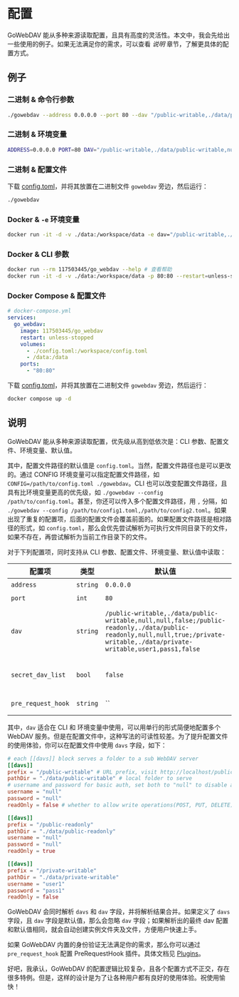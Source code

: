 # 配置

GoWebDAV 能从多种来源读取配置，且具有高度的灵活性。本文中，我会先给出一些使用的例子。如果无法满足你的需求，可以查看 *说明* 章节，了解更具体的配置方式。

## 例子

### 二进制 & 命令行参数

```sh
./gowebdav --address 0.0.0.0 --port 80 --dav "/public-writable,./data/public-writable,null,null,false;/public-readonly,./data/public-readonly,null,null,true;/private-writable,./data/private-writable,user1,pass1,false"
```

### 二进制 & 环境变量

```sh
ADDRESS=0.0.0.0 PORT=80 DAV="/public-writable,./data/public-writable,null,null,false;/public-readonly,./data/public-readonly,null,null,true;/private-writable,./data/private-writable,user1,pass1,false" ./gowebdav
```

### 二进制 & 配置文件

下载 [config.toml](https://github.com/117503445/GoWebDAV/releases/latest/download/config.toml)，并将其放置在二进制文件 `gowebdav` 旁边，然后运行：

```sh
./gowebdav
```

### Docker & `-e` 环境变量

```sh
docker run -it -d -v ./data:/workspace/data -e dav="/public-writable,./data/public-writable,null,null,false;/public-readonly,./data/public-readonly,null,null,true;/private-writable,./data/private-writable,user1,pass1,false" -p 80:80 --restart=unless-stopped 117503445/go_webdav
```

### Docker & CLI 参数

```sh
docker run --rm 117503445/go_webdav --help # 查看帮助
docker run -it -d -v ./data:/workspace/data -p 80:80 --restart=unless-stopped 117503445/go_webdav --address 0.0.0.0 --port 80 --dav "/public-writable,./data/public-writable,null,null,false;/public-readonly,./data/public-readonly,null,null,true;/private-writable,./data/private-writable,user1,pass1,false"
```

### Docker Compose & 配置文件

```yaml
# docker-compose.yml
services:
  go_webdav:
    image: 117503445/go_webdav
    restart: unless-stopped
    volumes:
      - ./config.toml:/workspace/config.toml
      - /data:/data
    ports:
      - "80:80"
```

下载 [config.toml](https://github.com/117503445/GoWebDAV/releases/latest/download/config.toml)，并将其放置在二进制文件 `gowebdav` 旁边，然后运行：

```sh
docker compose up -d
```

## 说明

GoWebDAV 能从多种来源读取配置，优先级从高到低依次是：CLI 参数、配置文件、环境变量、默认值。

其中，配置文件路径的默认值是 `config.toml`。当然，配置文件路径也是可以更改的。通过 CONFIG 环境变量可以指定配置文件路径，如 `CONFIG=/path/to/config.toml ./gowebdav`。CLI 也可以改变配置文件路径，且具有比环境变量更高的优先级，如 `./gowebdav --config /path/to/config.toml`。甚至，你还可以传入多个配置文件路径，用 `,` 分隔，如 `./gowebdav --config /path/to/config1.toml,/path/to/config2.toml`。如果出现了重复的配置项，后面的配置文件会覆盖前面的。如果配置文件路径是相对路径的形式，如 `config.toml`，那么会优先尝试解析为可执行文件同目录下的文件，如果不存在，再尝试解析为当前工作目录下的文件。

对于下列配置项，同时支持从 CLI 参数、配置文件、环境变量、默认值中读取：

| 配置项 | 类型 | 默认值 | 说明 | CLI | 配置文件 | 环境变量 |
| --- | --- | --- | --- | --- | --- | --- |
| `address` | `string` | `0.0.0.0` | 监听地址 | `--address 0.0.0.0` | `address = "0.0.0.0"` | `ADDRESS=0.0.0.0` |
| `port` | `int` | `80` | 监听端口 | `--port 80` | `port = 80` | `PORT=80` |
| `dav` | `string` | `/public-writable,./data/public-writable,null,null,false;/public-readonly,./data/public-readonly,null,null,true;/private-writable,./data/private-writable,user1,pass1,false` | WebDAV 服务配置 | `--dav "/public-writable,./data/public-writable,null,null,false;/public-readonly,./data/public-readonly,null,null,true;/private-writable,./data/private-writable,user1,pass1,false"` | `dav = "/public-writable,./data/public-writable,null,null,false;/public-readonly,./data/public-readonly,null,null,true;/private-writable,./data/private-writable,user1,pass1,false"` | `DAV="/public-writable,./data/public-writable,null,null,false;/public-readonly,./data/public-readonly,null,null,true;/private-writable,./data/private-writable,user1,pass1,false"` |
| `secret_dav_list` | `bool` | `false` | 是否隐藏 WebDAV 服务列表 | `--secret_dav_list` | `secret_dav_list = true` | `SECRET_DAV_LIST=true` |
| `pre_request_hook` | `string` | `` | PreRequestHook 插件的路径 | `--pre_request_hook` | `pre_request_hook = PreRequestExample` | `PRE_REQUEST_HOOK=PreRequestExample` |

其中，`dav` 适合在 CLI 和 环境变量中使用，可以用单行的形式简便地配置多个 WebDAV 服务。但是在配置文件中，这种写法的可读性较差。为了提升配置文件的使用体验，你可以在配置文件中使用 `davs` 字段，如下：

```toml
# each [[davs]] block serves a folder to a sub WebDAV server
[[davs]]
prefix = "/public-writable" # URL prefix, visit http://localhost/public-writable to access in browser, or use WebDAV client
pathDir = "./data/public-writable" # local folder to serve
# username and password for basic auth, set both to "null" to disable auth
username = "null"
password = "null"
readOnly = false # whether to allow write operations(POST, PUT, DELETE)

[[davs]]
prefix = "/public-readonly"
pathDir = "./data/public-readonly"
username = "null"
password = "null"
readOnly = true

[[davs]]
prefix = "/private-writable"
pathDir = "./data/private-writable"
username = "user1"
password = "pass1"
readOnly = false
```

GoWebDAV 会同时解析 `davs` 和 `dav` 字段，并将解析结果合并。如果定义了 `davs` 字段，且 `dav` 字段是默认值，那么会忽略 `dav` 字段；如果解析出的最终 dav 配置和默认值相同，就会自动创建实例文件夹及文件，方便用户快速上手。

如果 GoWebDAV 内置的身份验证无法满足你的需求，那么你可以通过 `pre_request_hook` 配置 PreRequestHook 插件。具体文档见 [Plugins](./plugins_zh_CN.md)。

好吧，我承认，GoWebDAV 的配置逻辑比较复杂，且各个配置方式不正交，存在很多特例。但是，这样的设计是为了让各种用户都有良好的使用体验。祝使用愉快！
